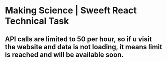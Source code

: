 # Making Science | Sweeft React Technical Task
## API calls are limited to 50 per hour, so if u visit the website and data is not loading, it means limit is reached and will be available soon.
